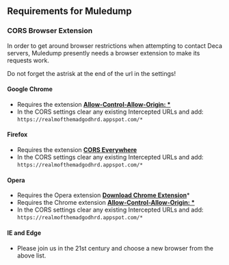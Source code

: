 ## Requirements for Muledump

### CORS Browser Extension

In order to get around browser restrictions when attempting to contact Deca servers, Muledump presently needs a browser extension to make its requests work.

Do not forget the astrisk at the end of the url in the settings!

#### Google Chrome
- Requires the extension **[Allow-Control-Allow-Origin: *](https://chrome.google.com/webstore/detail/allow-control-allow-origi/nlfbmbojpeacfghkpbjhddihlkkiljbi)**
- In the CORS settings clear any existing Intercepted URLs and add: ```https://realmofthemadgodhrd.appspot.com/*```

#### Firefox
- Requires the extension **[CORS Everywhere](https://addons.mozilla.org/en-us/firefox/addon/cors-everywhere/)**
- In the CORS settings clear any existing Intercepted URLs and add: ```https://realmofthemadgodhrd.appspot.com/*```

#### Opera
- Requires the Opera extension **[Download Chrome Extension](https://addons.opera.com/en/extensions/details/download-chrome-extension-9/?display=en)***
- Requires the Chrome extension **[Allow-Control-Allow-Origin: *](https://chrome.google.com/webstore/detail/allow-control-allow-origi/nlfbmbojpeacfghkpbjhddihlkkiljbi)**
- In the CORS settings clear any existing Intercepted URLs and add: ```https://realmofthemadgodhrd.appspot.com/*```

#### IE and Edge
- Please join us in the 21st century and choose a new browser from the above list.
